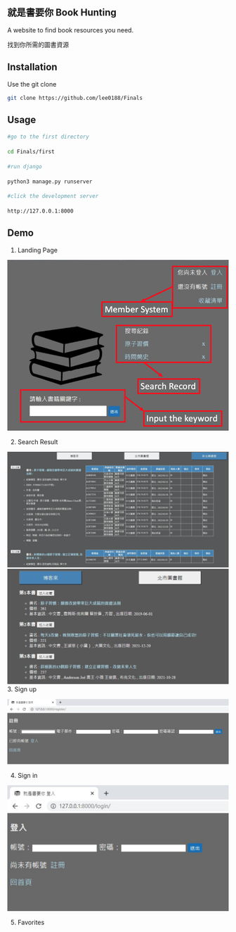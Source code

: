 ## 就是書要你 Book Hunting

A website to find book resources you need.

找到你所需的圖書資源
## Installation

Use the git clone

```bash
git clone https://github.com/lee0188/Finals
```

## Usage

```bash
#go to the first directory

cd Finals/first

#run django

python3 manage.py runserver

#click the development server

http://127.0.0.1:8000
```

## Demo

1. Landing Page

![image](https://github.com/lee0188/Readme-test/blob/main/Readme/LandingPage.png)

2. Search Result

![image](https://github.com/lee0188/Readme-test/blob/main/Readme/search%20result%20library.png)
![image](https://github.com/lee0188/Readme-test/blob/main/Readme/search%20result.png)
3. Sign up

![image](https://github.com/lee0188/Readme-test/blob/main/Readme/signup.png)


4. Sign in

![image](https://github.com/lee0188/Readme-test/blob/main/Readme/login.png)

5. Favorites

